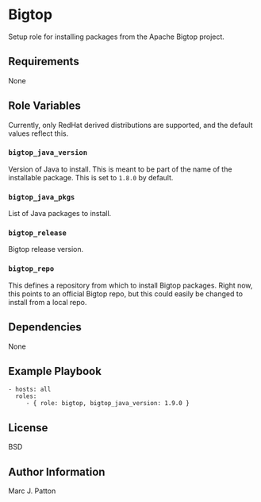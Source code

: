 Bigtop
======

Setup role for installing packages from the Apache Bigtop project.

Requirements
------------

None

Role Variables
--------------

Currently, only RedHat derived distributions are supported, and the default
values reflect this.  

### `bigtop_java_version`

Version of Java to install.  This is meant to be part of the name of the
installable package.  This is set to `1.8.0` by default.

### `bigtop_java_pkgs`

List of Java packages to install.

### `bigtop_release`

Bigtop release version.

### `bigtop_repo`

This defines a repository from which to install Bigtop packages.  Right now,
this points to an official Bigtop repo, but this could easily be changed to
install from a local repo.

Dependencies
------------

None

Example Playbook
----------------


    - hosts: all
      roles:
         - { role: bigtop, bigtop_java_version: 1.9.0 }

License
-------

BSD

Author Information
------------------

Marc J. Patton
